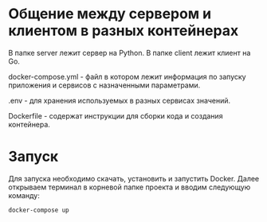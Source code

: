 # Общение между сервером и клиентом в разных контейнерах

В папке server лежит сервер на Python.
В папке client лежит клиент на Go.

docker-compose.yml - файл в котором лежит информация по запуску приложения и сервисов с назначенными параметрами.

.env - для хранения используемых в разных сервисах значений.

Dockerfile - содержат инструкции для сборки кода и создания контейнера.

# Запуск

Для запуска необходимо скачать, установить и запустить Docker.
Далее открываем терминал в корневой папке проекта и вводим следующую команду:

```bash
docker-compose up
```
